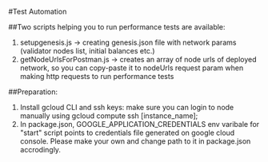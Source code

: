 #Test Automation

##Two scripts helping you to run performance tests are available:

1. setupgenesis.js -> creating genesis.json file with network params (validator nodes list, initial balances etc.)
2. getNodeUrlsForPostman.js -> creates an array of node urls of deployed network, so you can copy-paste it to nodeUrls request param when making http requests to run performance tests 

##Preparation:
1. Install gcloud CLI and ssh keys: make sure you can login to node manually using gcloud compute ssh [instance_name];
2. In package.json, GOOGLE_APPLICATION_CREDENTIALS env varibale for "start" script points to credentials file generated on google cloud console. 
Please make your own and change path to it in package.json accrodingly.
